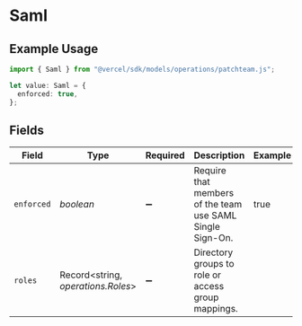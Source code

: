 # Saml

## Example Usage

```typescript
import { Saml } from "@vercel/sdk/models/operations/patchteam.js";

let value: Saml = {
  enforced: true,
};
```

## Fields

| Field                                                     | Type                                                      | Required                                                  | Description                                               | Example                                                   |
| --------------------------------------------------------- | --------------------------------------------------------- | --------------------------------------------------------- | --------------------------------------------------------- | --------------------------------------------------------- |
| `enforced`                                                | *boolean*                                                 | :heavy_minus_sign:                                        | Require that members of the team use SAML Single Sign-On. | true                                                      |
| `roles`                                                   | Record<string, *operations.Roles*>                        | :heavy_minus_sign:                                        | Directory groups to role or access group mappings.        |                                                           |